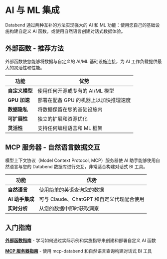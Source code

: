 # AI 与 ML 集成

Databend 通过两种互补的方法实现强大的 AI 和 ML 功能：使用您自己的基础设施构建自定义 AI 函数，或使用自然语言创建对话式数据体验。

## 外部函数 - 推荐方法

外部函数使您能够将数据与自定义的 AI/ML 基础设施连接，为 AI 工作负载提供最大的灵活性和性能。

| 功能 | 优势 |
|---------|----------|
| **自定义模型** | 使用任何开源或专有的 AI/ML 模型 |
| **GPU 加速** | 部署在配备 GPU 的机器上以加快推理速度 |
| **数据隐私** | 将数据保留在您的基础设施内 |
| **可扩展性** | 独立的扩展和资源优化 |
| **灵活性** | 支持任何编程语言和 ML 框架 |

## MCP 服务器 - 自然语言数据交互

模型上下文协议（Model Context Protocol, MCP）服务器使 AI 助手能够使用自然语言与您的 Databend 数据库进行交互，非常适合构建对话式 BI 工具。

| 功能 | 优势 |
|---------|----------|
| **自然语言** | 使用简单的英语查询您的数据 |
| **AI 助手集成** | 可与 Claude、ChatGPT 和自定义代理配合使用 |
| **实时分析** | 从您的数据中即时获取洞察 |

## 入门指南

**[外部函数指南](01-external-functions.md)** - 学习如何通过实际示例和实施指导来创建和部署自定义 AI 函数

**[MCP 服务器指南](02-mcp.md)** - 使用 mcp-databend 和自然语言查询构建对话式 BI 工具